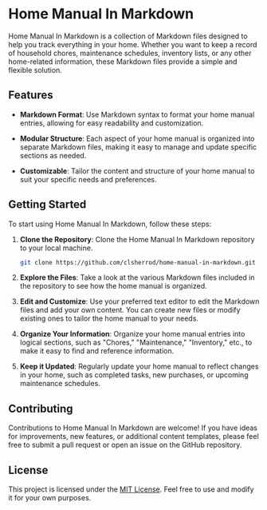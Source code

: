 # Home Manual In Markdown

Home Manual In Markdown is a collection of Markdown files designed to help you track everything in your home. Whether you want to keep a record of household chores, maintenance schedules, inventory lists, or any other home-related information, these Markdown files provide a simple and flexible solution.

## Features

- **Markdown Format**: Use Markdown syntax to format your home manual entries, allowing for easy readability and customization.

- **Modular Structure**: Each aspect of your home manual is organized into separate Markdown files, making it easy to manage and update specific sections as needed.

- **Customizable**: Tailor the content and structure of your home manual to suit your specific needs and preferences.

## Getting Started

To start using Home Manual In Markdown, follow these steps:

1. **Clone the Repository**: Clone the Home Manual In Markdown repository to your local machine.

    ```bash
    git clone https://github.com/clsherrod/home-manual-in-markdown.git
    ```

2. **Explore the Files**: Take a look at the various Markdown files included in the repository to see how the home manual is organized.

3. **Edit and Customize**: Use your preferred text editor to edit the Markdown files and add your own content. You can create new files or modify existing ones to tailor the home manual to your needs.

4. **Organize Your Information**: Organize your home manual entries into logical sections, such as "Chores," "Maintenance," "Inventory," etc., to make it easy to find and reference information.

5. **Keep it Updated**: Regularly update your home manual to reflect changes in your home, such as completed tasks, new purchases, or upcoming maintenance schedules.

## Contributing

Contributions to Home Manual In Markdown are welcome! If you have ideas for improvements, new features, or additional content templates, please feel free to submit a pull request or open an issue on the GitHub repository.

## License

This project is licensed under the [MIT License](LICENSE). Feel free to use and modify it for your own purposes.
